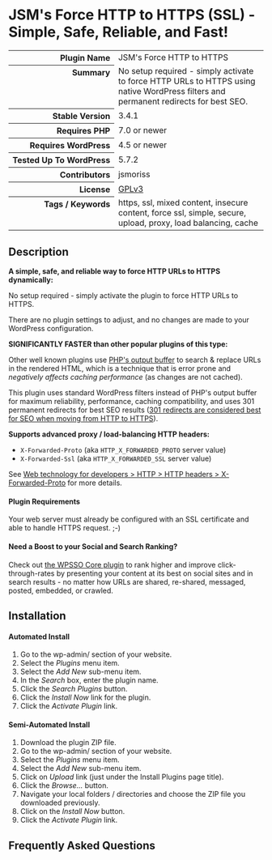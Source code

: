 <h1>JSM&#039;s Force HTTP to HTTPS (SSL) - Simple, Safe, Reliable, and Fast!</h1>

<table>
<tr><th align="right" valign="top" nowrap>Plugin Name</th><td>JSM&#039;s Force HTTP to HTTPS</td></tr>
<tr><th align="right" valign="top" nowrap>Summary</th><td>No setup required - simply activate to force HTTP URLs to HTTPS using native WordPress filters and permanent redirects for best SEO.</td></tr>
<tr><th align="right" valign="top" nowrap>Stable Version</th><td>3.4.1</td></tr>
<tr><th align="right" valign="top" nowrap>Requires PHP</th><td>7.0 or newer</td></tr>
<tr><th align="right" valign="top" nowrap>Requires WordPress</th><td>4.5 or newer</td></tr>
<tr><th align="right" valign="top" nowrap>Tested Up To WordPress</th><td>5.7.2</td></tr>
<tr><th align="right" valign="top" nowrap>Contributors</th><td>jsmoriss</td></tr>
<tr><th align="right" valign="top" nowrap>License</th><td><a href="https://www.gnu.org/licenses/gpl.txt">GPLv3</a></td></tr>
<tr><th align="right" valign="top" nowrap>Tags / Keywords</th><td>https, ssl, mixed content, insecure content, force ssl, simple, secure, upload, proxy, load balancing, cache</td></tr>
</table>

<h2>Description</h2>

<p><strong>A simple, safe, and reliable way to force HTTP URLs to HTTPS dynamically:</strong></p>

<p>No setup required - simply activate the plugin to force HTTP URLs to HTTPS.</p>

<p>There are no plugin settings to adjust, and no changes are made to your WordPress configuration.</p>

<p><strong>SIGNIFICANTLY FASTER than other popular plugins of this type:</strong></p>

<p>Other well known plugins use <a href="https://secure.php.net/manual/en/function.ob-start.php">PHP's output buffer</a> to search &amp; replace URLs in the rendered HTML, which is a technique that is error prone and <em>negatively affects caching performance</em> (as changes are not cached).</p>

<p>This plugin uses standard WordPress filters instead of PHP's output buffer for maximum reliability, performance, caching compatibility, and uses 301 permanent redirects for best SEO results (<a href="https://en.wikipedia.org/wiki/HTTP_301">301 redirects are considered best for SEO when moving from HTTP to HTTPS</a>).</p>

<p><strong>Supports advanced proxy / load-balancing HTTP headers:</strong></p>

<ul>
<li><code>X-Forwarded-Proto</code> (aka <code>HTTP_X_FORWARDED_PROTO</code> server value)</li>
<li><code>X-Forwarded-Ssl</code> (aka <code>HTTP_X_FORWARDED_SSL</code> server value)</li>
</ul>

<p>See <a href="https://developer.mozilla.org/en-US/docs/Web/HTTP/Headers/X-Forwarded-Proto">Web technology for developers &gt; HTTP &gt; HTTP headers &gt; X-Forwarded-Proto</a> for more details.</p>

<h4>Plugin Requirements</h4>

<p>Your web server must already be configured with an SSL certificate and able to handle HTTPS request. ;-)</p>

<h4>Need a Boost to your Social and Search Ranking?</h4>

<p>Check out <a href="https://wordpress.org/plugins/wpsso/">the WPSSO Core plugin</a> to rank higher and improve click-through-rates by presenting your content at its best on social sites and in search results - no matter how URLs are shared, re-shared, messaged, posted, embedded, or crawled.</p>


<h2>Installation</h2>

<h4>Automated Install</h4>

<ol>
<li>Go to the wp-admin/ section of your website.</li>
<li>Select the <em>Plugins</em> menu item.</li>
<li>Select the <em>Add New</em> sub-menu item.</li>
<li>In the <em>Search</em> box, enter the plugin name.</li>
<li>Click the <em>Search Plugins</em> button.</li>
<li>Click the <em>Install Now</em> link for the plugin.</li>
<li>Click the <em>Activate Plugin</em> link.</li>
</ol>

<h4>Semi-Automated Install</h4>

<ol>
<li>Download the plugin ZIP file.</li>
<li>Go to the wp-admin/ section of your website.</li>
<li>Select the <em>Plugins</em> menu item.</li>
<li>Select the <em>Add New</em> sub-menu item.</li>
<li>Click on <em>Upload</em> link (just under the Install Plugins page title).</li>
<li>Click the <em>Browse...</em> button.</li>
<li>Navigate your local folders / directories and choose the ZIP file you downloaded previously.</li>
<li>Click on the <em>Install Now</em> button.</li>
<li>Click the <em>Activate Plugin</em> link.</li>
</ol>


<h2>Frequently Asked Questions</h2>




